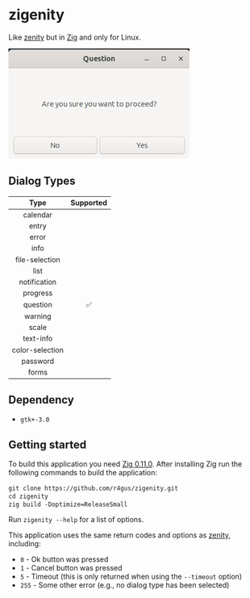 # zigenity

Like [zenity](https://gitlab.gnome.org/GNOME/zenity) but in [Zig](https://ziglang.org/) and only for Linux.

![Question Dialog](static/example01.png)

## Dialog Types

| Type | Supported |
|:----:|:---------:|
| calendar | |
| entry | |
| error | |
| info | |
| file-selection | |
| list | |
| notification | |
| progress | |
| question | ✅ |
| warning | |
| scale | |
| text-info | |
| color-selection | |
| password | |
| forms | |

## Dependency

* `gtk+-3.0`

## Getting started

To build this application you need [Zig 0.11.0](https://ziglang.org/download/).
After installing Zig run the following commands to build the application:

```
git clone https://github.com/r4gus/zigenity.git
cd zigenity
zig build -Doptimize=ReleaseSmall
```

Run `zigenity --help` for a list of options.

This application uses the same return codes and options as [zenity](https://gitlab.gnome.org/GNOME/zenity), including:
* `0` - Ok button was pressed
* `1` - Cancel button was pressed
* `5` - Timeout (this is only returned when using the `--timeout` option)
* `255` - Some other error (e.g., no dialog type has been selected)
